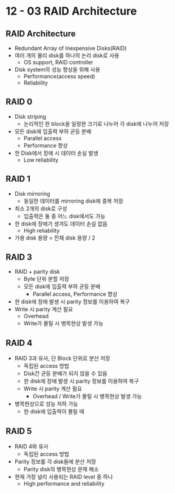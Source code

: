 # 12 - 03 RAID Architecture

## RAID Architecture

- Redundant Array of Inexpensive Disks(RAID)
- 여러 개의 물리 disk를 하나의 논리 disk로 사용
  - OS support, RAID controller
- Disk system의 성능 향상을 위해 사용
  - Performance(access speed)
  - Reliability



## RAID 0

- Disk striping
  - 논리적인 한 block을 일정한 크기로 나누어 각 disk에 나누어 저장
- 모든 disk에 입출력 부하 균등 분배
  - Parallel access
  - Performance 향상
- 한 Disk에서 장애 시 데이터 손실 발생
  - Low reliability



## RAID 1

- Disk mirroring
  - 동일한 데이터를 mirroring disk에 중복 저장
- 최소 2개의 disk로 구성
  - 입출력은 둘 중 어느 disk에서도 가능
- 한 disk에 장애가 생겨도 데이터 손실 없음
  - High reliability
- 가용 disk 용량 = 전체 disk 용량 / 2



## RAID 3

- RAID + parity disk
  - Byte 단위 분할 저장
  - 모든 disk에 입출력 부하 균등 분배
    - Parallel access, Performance 향상
- 한 disk에 장애 발생 시 parity 정보를 이용하여 복구
- Write 시 parity 계산 필요
  - Overhead
  - Write가 몰릴 시 병목현상 발생 가능



## RAID 4

- RAID 3과 유사, 단 Block 단위로 분산 저장
  - 독립된 access 방법
  - Disk간 균등 분배가 되지 않을 수 있음
  - 한 disk에 장애 발생 시 parity 정보를 이용하여 복구
  - Write 시 parity 계산 필요
    - Overhead / Write가 몰릴 시 병목현상 발생 가능
- 병목현상으로 성능 저하 가능
  - 한 disk에 입출력이 몰릴 때



## RAID 5

- RAID 4와 유사
  - 독립된 access 방법
- Parity 정보를 각 disk들에 분산 저장
  - Parity disk의 병목현상 문제 해소
- 현재 가장 널리 사용되는 RAID level 중 하나
  - High performance and reliability